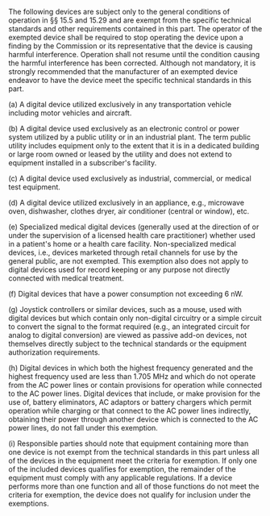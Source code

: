 The following devices are subject only to the general conditions of operation in §§ 15.5 and 15.29 and are exempt from the specific technical standards and other requirements contained in this part. The operator of the exempted device shall be required to stop operating the device upon a finding by the Commission or its representative that the device is causing harmful interference. Operation shall not resume until the condition causing the harmful interference has been corrected. Although not mandatory, it is strongly recommended that the manufacturer of an exempted device endeavor to have the device meet the specific technical standards in this part.

(a) A digital device utilized exclusively in any transportation vehicle including motor vehicles and aircraft.

(b) A digital device used exclusively as an electronic control or power system utilized by a public utility or in an industrial plant. The term public utility includes equipment only to the extent that it is in a dedicated building or large room owned or leased by the utility and does not extend to equipment installed in a subscriber's facility.

(c) A digital device used exclusively as industrial, commercial, or medical test equipment.

(d) A digital device utilized exclusively in an appliance, e.g., microwave oven, dishwasher, clothes dryer, air conditioner (central or window), etc.

(e) Specialized medical digital devices (generally used at the direction of or under the supervision of a licensed health care practitioner) whether used in a patient's home or a health care facility. Non-specialized medical devices, i.e., devices marketed through retail channels for use by the general public, are not exempted. This exemption also does not apply to digital devices used for record keeping or any purpose not directly connected with medical treatment.

(f) Digital devices that have a power consumption not exceeding 6 nW.

(g) Joystick controllers or similar devices, such as a mouse, used with digital devices but which contain only non-digital circuitry or a simple circuit to convert the signal to the format required (e.g., an integrated circuit for analog to digital conversion) are viewed as passive add-on devices, not themselves directly subject to the technical standards or the equipment authorization requirements.

(h) Digital devices in which both the highest frequency generated and the highest frequency used are less than 1.705 MHz and which do not operate from the AC power lines or contain provisions for operation while connected to the AC power lines. Digital devices that include, or make provision for the use of, battery eliminators, AC adaptors or battery chargers which permit operation while charging or that connect to the AC power lines indirectly, obtaining their power through another device which is connected to the AC power lines, do not fall under this exemption.

(i) Responsible parties should note that equipment containing more than one device is not exempt from the technical standards in this part unless all of the devices in the equipment meet the criteria for exemption. If only one of the included devices qualifies for exemption, the remainder of the equipment must comply with any applicable regulations. If a device performs more than one function and all of those functions do not meet the criteria for exemption, the device does not qualify for inclusion under the exemptions.


